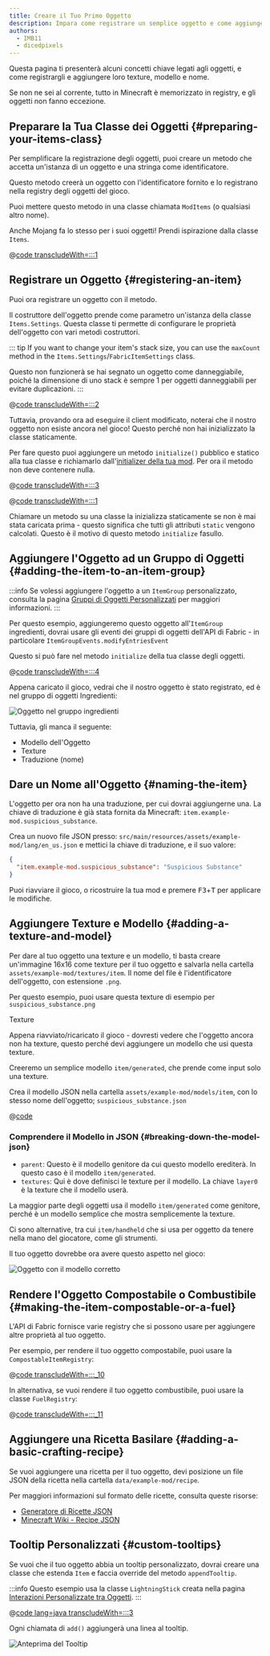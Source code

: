 ```yaml
---
title: Creare il Tuo Primo Oggetto
description: Impara come registrare un semplice oggetto e come aggiungergli texture, modello e nome.
authors:
  - IMB11
  - dicedpixels
---
```


Questa pagina ti presenterà alcuni concetti chiave legati agli oggetti, e come registrargli e aggiungere loro texture, modello e nome.

Se non ne sei al corrente, tutto in Minecraft è memorizzato in registry, e gli oggetti non fanno eccezione.

## Preparare la Tua Classe dei Oggetti {#preparing-your-items-class}

Per semplificare la registrazione degli oggetti, puoi creare un metodo che accetta un'istanza di un oggetto e una stringa come identificatore.

Questo metodo creerà un oggetto con l'identificatore fornito e lo registrano nella registry degli oggetti del gioco.

Puoi mettere questo metodo in una classe chiamata `ModItems` (o qualsiasi altro nome).

Anche Mojang fa lo stesso per i suoi oggetti! Prendi ispirazione dalla classe `Items`.

@[code transcludeWith=:::1](@/reference/1.21.1/src/main/java/com/example/docs/item/ModItems.java)

## Registrare un Oggetto {#registering-an-item}

Puoi ora registrare un oggetto con il metodo.

Il costruttore dell'oggetto prende come parametro un'istanza della classe `Items.Settings`. Questa classe ti permette di configurare le proprietà dell'oggetto con vari metodi costruttori.

::: tip
If you want to change your item's stack size, you can use the `maxCount` method in the `Items.Settings`/`FabricItemSettings` class.

Questo non funzionerà se hai segnato un oggetto come danneggiabile, poiché la dimensione di uno stack è sempre 1 per oggetti danneggiabili per evitare duplicazioni.
:::

@[code transcludeWith=:::2](@/reference/1.21.1/src/main/java/com/example/docs/item/ModItems.java)

Tuttavia, provando ora ad eseguire il client modificato, noterai che il nostro oggetto non esiste ancora nel gioco! Questo perché non hai inizializzato la classe staticamente.

Per fare questo puoi aggiungere un metodo `initialize()` pubblico e statico alla tua classe e richiamarlo dall'[initializer della tua mod](./getting-started/project-structure#entrypoints). Per ora il metodo non deve contenere nulla.

@[code transcludeWith=:::3](@/reference/1.21.1/src/main/java/com/example/docs/item/ModItems.java)

@[code transcludeWith=:::1](@/reference/1.21.1/src/main/java/com/example/docs/item/ExampleModItems.java)

Chiamare un metodo su una classe la inizializza staticamente se non è mai stata caricata prima - questo significa che tutti gli attributi `static` vengono calcolati. Questo è il motivo di questo metodo `initialize` fasullo.

## Aggiungere l'Oggetto ad un Gruppo di Oggetti {#adding-the-item-to-an-item-group}

:::info
Se volessi aggiungere l'oggetto a un `ItemGroup` personalizzato, consulta la pagina [Gruppi di Oggetti Personalizzati](./custom-item-groups) per maggiori informazioni.
:::

Per questo esempio, aggiungeremo questo oggetto all'`ItemGroup` ingredienti, dovrai usare gli eventi dei gruppi di oggetti dell'API di Fabric - in particolare `ItemGroupEvents.modifyEntriesEvent`

Questo si può fare nel metodo `initialize` della tua classe degli oggetti.

@[code transcludeWith=:::4](@/reference/1.21.1/src/main/java/com/example/docs/item/ModItems.java)

Appena caricato il gioco, vedrai che il nostro oggetto è stato registrato, ed è nel gruppo di oggetti Ingredienti:

![Oggetto nel gruppo ingredienti](/assets/develop/items/first_item_0.png)

Tuttavia, gli manca il seguente:

- Modello dell'Oggetto
- Texture
- Traduzione (nome)

## Dare un Nome all'Oggetto {#naming-the-item}

L'oggetto per ora non ha una traduzione, per cui dovrai aggiungerne una. La chiave di traduzione è già stata fornita da Minecraft: `item.example-mod.suspicious_substance`.

Crea un nuovo file JSON presso: `src/main/resources/assets/example-mod/lang/en_us.json` e mettici la chiave di traduzione, e il suo valore:

```json
{
  "item.example-mod.suspicious_substance": "Suspicious Substance"
}
```

Puoi riavviare il gioco, o ricostruire la tua mod e premere <kbd>F3</kbd>+<kbd>T</kbd> per applicare le modifiche.

## Aggiungere Texture e Modello {#adding-a-texture-and-model}

Per dare al tuo oggetto una texture e un modello, ti basta creare un'immagine 16x16 come texture per il tuo oggetto e salvarla nella cartella `assets/example-mod/textures/item`. Il nome del file è l'identificatore dell'oggetto, con estensione `.png`.

Per questo esempio, puoi usare questa texture di esempio per `suspicious_substance.png`

<DownloadEntry visualURL="/assets/develop/items/first_item_1.png" downloadURL="/assets/develop/items/first_item_1_small.png">Texture</DownloadEntry>

Appena riavviato/ricaricato il gioco - dovresti vedere che l'oggetto ancora non ha texture, questo perché devi aggiungere un modello che usi questa texture.

Creeremo un semplice modello `item/generated`, che prende come input solo una texture.

Crea il modello JSON nella cartella `assets/example-mod/models/item`, con lo stesso nome dell'oggetto; `suspicious_substance.json`

@[code](@/reference/1.21.1/src/main/resources/assets/example-mod/models/item/suspicious_substance.json)

### Comprendere il Modello in JSON {#breaking-down-the-model-json}

- `parent`: Questo è il modello genitore da cui questo modello erediterà. In questo caso è il modello `item/generated`.
- `textures`: Qui è dove definisci le texture per il modello. La chiave `layer0` è la texture che il modello userà.

La maggior parte degli oggetti usa il modello `item/generated` come genitore, perché è un modello semplice che mostra semplicemente la texture.

Ci sono alternative, tra cui `item/handheld` che si usa per oggetto da tenere nella mano del giocatore, come gli strumenti.

Il tuo oggetto dovrebbe ora avere questo aspetto nel gioco:

![Oggetto con il modello corretto](/assets/develop/items/first_item_2.png)

## Rendere l'Oggetto Compostabile o Combustibile {#making-the-item-compostable-or-a-fuel}

L'API di Fabric fornisce varie registry che si possono usare per aggiungere altre proprietà al tuo oggetto.

Per esempio, per rendere il tuo oggetto compostabile, puoi usare la `CompostableItemRegistry`:

@[code transcludeWith=:::_10](@/reference/1.21.1/src/main/java/com/example/docs/item/ModItems.java)

In alternativa, se vuoi rendere il tuo oggetto combustibile, puoi usare la classe `FuelRegistry`:

@[code transcludeWith=:::_11](@/reference/1.21.1/src/main/java/com/example/docs/item/ModItems.java)

## Aggiungere una Ricetta Basilare {#adding-a-basic-crafting-recipe}

<!-- In the future, an entire section on recipes and recipe types should be created. For now, this suffices. -->

Se vuoi aggiungere una ricetta per il tuo oggetto, devi posizione un file JSON della ricetta nella cartella `data/example-mod/recipe`.

Per maggiori informazioni sul formato delle ricette, consulta queste risorse:

- [Generatore di Ricette JSON](https://crafting.thedestruc7i0n.ca/)
- [Minecraft Wiki - Recipe JSON](https://minecraft.wiki/w/Recipe#JSON_Format)

## Tooltip Personalizzati {#custom-tooltips}

Se vuoi che il tuo oggetto abbia un tooltip personalizzato, dovrai creare una classe che estenda `Item` e faccia override del metodo `appendTooltip`.

:::info
Questo esempio usa la classe `LightningStick` creata nella pagina [Interazioni Personalizzate tra Oggetti](./custom-item-interactions).
:::

@[code lang=java transcludeWith=:::3](@/reference/1.21.1/src/main/java/com/example/docs/item/custom/LightningStick.java)

Ogni chiamata di `add()` aggiungerà una linea al tooltip.

![Anteprima del Tooltip](/assets/develop/items/first_item_3.png)
